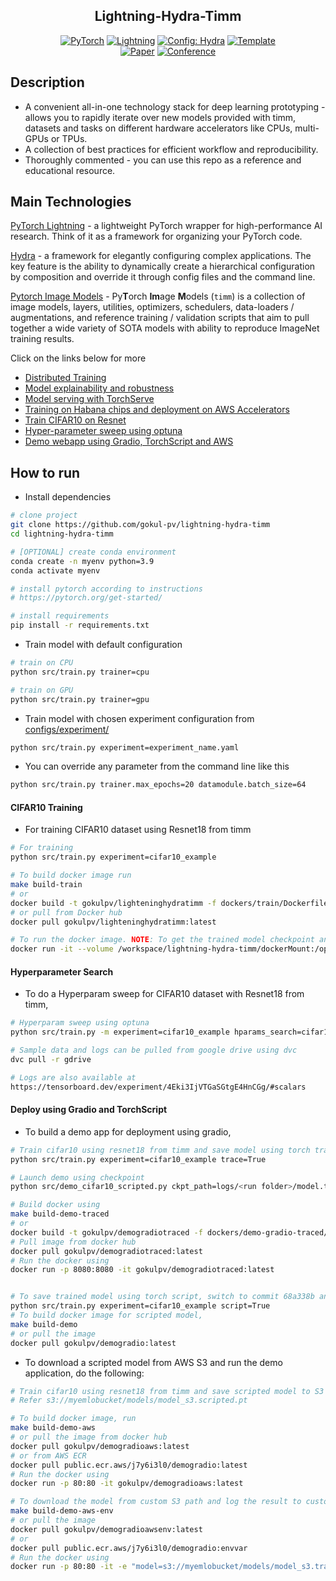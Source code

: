 <div align="center">

## Lightning-Hydra-Timm

<a href="https://pytorch.org/get-started/locally/"><img alt="PyTorch" src="https://img.shields.io/badge/PyTorch-ee4c2c?logo=pytorch&logoColor=white"></a>
<a href="https://pytorchlightning.ai/"><img alt="Lightning" src="https://img.shields.io/badge/-Lightning-792ee5?logo=pytorchlightning&logoColor=white"></a>
<a href="https://hydra.cc/"><img alt="Config: Hydra" src="https://img.shields.io/badge/Config-Hydra-89b8cd"></a>
<a href="https://github.com/ashleve/lightning-hydra-template"><img alt="Template" src="https://img.shields.io/badge/-Lightning--Hydra--Template-017F2F?style=flat&logo=github&labelColor=gray"></a><br>
[![Paper](http://img.shields.io/badge/paper-arxiv.1001.2234-B31B1B.svg)](https://www.nature.com/articles/nature14539)
[![Conference](http://img.shields.io/badge/AnyConference-year-4b44ce.svg)](https://papers.nips.cc/paper/2020)

</div>

## Description

- A convenient all-in-one technology stack for deep learning prototyping - allows you to rapidly iterate over new models provided with timm, datasets and tasks on different hardware accelerators like CPUs, multi-GPUs or TPUs.
- A collection of best practices for efficient workflow and reproducibility.
- Thoroughly commented - you can use this repo as a reference and educational resource.

## Main Technologies

[PyTorch Lightning](https://github.com/PyTorchLightning/pytorch-lightning) - a lightweight PyTorch wrapper for high-performance AI research. Think of it as a framework for organizing your PyTorch code.

[Hydra](https://github.com/facebookresearch/hydra) - a framework for elegantly configuring complex applications. The key feature is the ability to dynamically create a hierarchical configuration by composition and override it through config files and the command line.

[Pytorch Image Models](https://rwightman.github.io/pytorch-image-models/) - Py**T**orch **Im**age **M**odels (`timm`) is a collection of image models, layers, utilities, optimizers, schedulers, data-loaders / augmentations, and reference training / validation scripts that aim to pull together a wide variety of SOTA models with ability to reproduce ImageNet training results.

Click on the links below for more

- [Distributed Training](./logBook/DistributedTraining.md)
- [Model explainability and robustness](./logBook/ModelExplainaibilty.md)
- [Model serving with TorchServe](./logBook/TorchServe.md)
- [Training on Habana chips and deployment on AWS Accelerators](./logBook/AWSAccelerators.md)
- [Train CIFAR10 on Resnet](#cifar10-training)
- [Hyper-parameter sweep using optuna](#hyperparameter-search)
- [Demo webapp using Gradio, TorchScript and AWS](#deploy-using-gradio-and-torchscript)

## How to run

- Install dependencies

```bash
# clone project
git clone https://github.com/gokul-pv/lightning-hydra-timm
cd lightning-hydra-timm

# [OPTIONAL] create conda environment
conda create -n myenv python=3.9
conda activate myenv

# install pytorch according to instructions
# https://pytorch.org/get-started/

# install requirements
pip install -r requirements.txt
```

- Train model with default configuration

```bash
# train on CPU
python src/train.py trainer=cpu

# train on GPU
python src/train.py trainer=gpu
```

- Train model with chosen experiment configuration from [configs/experiment/](configs/experiment/)

```bash
python src/train.py experiment=experiment_name.yaml
```

- You can override any parameter from the command line like this

```bash
python src/train.py trainer.max_epochs=20 datamodule.batch_size=64
```

#### CIFAR10 Training

- For training CIFAR10 dataset using Resnet18 from timm

```bash
# For training
python src/train.py experiment=cifar10_example

# To build docker image run
make build-train
# or
docker build -t gokulpv/lighteninghydratimm -f dockers/train/Dockerfile .
# or pull from Docker hub
docker pull gokulpv/lighteninghydratimm:latest

# To run the docker image. NOTE: To get the trained model checkpoint and all the logs on the host machine, you'll have to volume mount your directory inside docker.
docker run -it --volume /workspace/lightning-hydra-timm/dockerMount:/opt/src/logs gokulpv/lighteninghydratimm python src/train.py experiment=cifar10_example
```

#### Hyperparameter Search

- To do a Hyperparam sweep for CIFAR10 dataset with Resnet18 from timm,

```bash
# Hyperparam sweep using optuna
python src/train.py -m experiment=cifar10_example hparams_search=cifar10_optuna

# Sample data and logs can be pulled from google drive using dvc
dvc pull -r gdrive

# Logs are also available at
https://tensorboard.dev/experiment/4Eki3IjVTGaSGtgE4HnCGg/#scalars
```

#### Deploy using Gradio and TorchScript

- To build a demo app for deployment using gradio,

```bash
# Train cifar10 using resnet18 from timm and save model using torch trace
python src/train.py experiment=cifar10_example trace=True

# Launch demo using checkpoint
python src/demo_cifar10_scripted.py ckpt_path=logs/<run folder>/model.traced.pt

# Build docker using
make build-demo-traced
# or
docker build -t gokulpv/demogradiotraced -f dockers/demo-gradio-traced/Dockerfile .
# Pull image from docker hub
docker pull gokulpv/demogradiotraced:latest
# Run the docker using
docker run -p 8080:8080 -it gokulpv/demogradiotraced:latest


# To save trained model using torch script, switch to commit 68a338b and run
python src/train.py experiment=cifar10_example script=True
# To build docker image for scripted model,
make build-demo
# or pull the image
docker pull gokulpv/demogradio:latest
```

- To download a scripted model from AWS S3 and run the demo application, do the following:

```bash
# Train cifar10 using resnet18 from timm and save scripted model to S3
# Refer s3://myemlobucket/models/model_s3.scripted.pt

# To build docker image, run
make build-demo-aws
# or pull the image from docker hub
docker pull gokulpv/demogradioaws:latest
# or from AWS ECR
docker pull public.ecr.aws/j7y6i3l0/demogradio:latest
# Run the docker using
docker run -p 80:80 -it gokulpv/demogradioaws:latest

# To download the model from custom S3 path and log the result to custom S3 path
make build-demo-aws-env
# or pull the image
docker pull gokulpv/demogradioawsenv:latest
# or
docker pull public.ecr.aws/j7y6i3l0/demogradio:envvar
# Run the docker using
docker run -p 80:80 -it -e "model=s3://myemlobucket/models/model_s3.traced.pt" -e "flagged_dir=s3://myemlobucket/logs/" gokulpv/demogradioawsenv:latest
```
